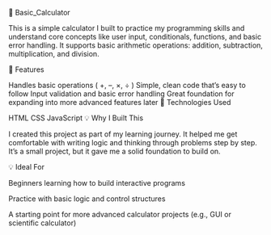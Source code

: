 🧮 Basic_Calculator

This is a simple calculator I built to practice my programming skills and understand core concepts like user input, conditionals, functions, and basic error handling. It supports basic arithmetic operations: addition, subtraction, multiplication, and division.

🔧 Features

Handles basic operations ( +, –, ×, ÷ )
Simple, clean code that’s easy to follow
Input validation and basic error handling
Great foundation for expanding into more advanced features later
🚀 Technologies Used

HTML
CSS
JavaScript
💡 Why I Built This

I created this project as part of my learning journey. It helped me get comfortable with writing logic and thinking through problems step by step. It’s a small project, but it gave me a solid foundation to build on.

💡 Ideal For

Beginners learning how to build interactive programs

Practice with basic logic and control structures

A starting point for more advanced calculator projects (e.g., GUI or scientific calculator)
